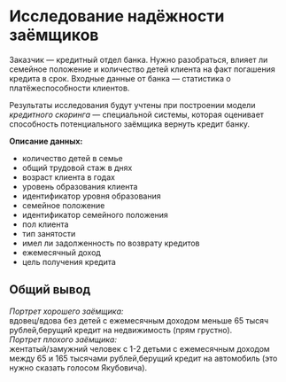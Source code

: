 # Исследование надёжности заёмщиков

Заказчик — кредитный отдел банка. Нужно разобраться, влияет ли семейное положение и количество детей клиента на факт погашения кредита в срок. Входные данные от банка — статистика о платёжеспособности клиентов.

Результаты исследования будут учтены при построении модели *кредитного скоринга* — специальной системы, которая оценивает способность потенциального заёмщика вернуть кредит банку.

**Описание данных:**   
 - количество детей в семье      
 - общий трудовой стаж в днях   
 - возраст клиента в годах   
 - уровень образования клиента   
 - идентификатор уровня образования   
 - семейное положение   
 - идентификатор семейного положения   
 - пол клиента   
 - тип занятости   
 - имел ли задолженность по возврату кредитов   
 - ежемесячный доход   
 - цель получения кредита
 
 ## Общий вывод
*Портрет хорошего заёмщика:*    
вдовец/вдова без детей с ежемесячным доходом меньше 65 тысяч рублей,берущий кредит на недвижимость (прям грустно).   
*Портрет плохого заёмщика:*    
жентатый/замужний человек с 1-2 детьми с ежемесячным доходом между 65 и 165 тысячами рублей,берущий кредит на автомобиль (это нужно сказать голосом Якубовича).
